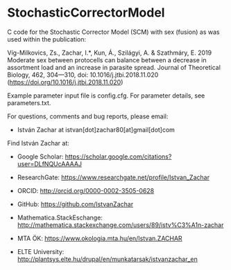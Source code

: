 # StochasticCorrectorModel

C code for the Stochastic Corrector Model (SCM) with sex (fusion)
as was used within the publication:

Víg-Milkovics, Zs., Zachar, I.*, Kun, Á., Szilágyi, A. & Szathmáry, E. 2019 Moderate sex between protocells can balance between a decrease in assortment load and an increase in parasite spread. Journal of Theoretical Biology, 462, 304—310, doi: 10.1016/j.jtbi.2018.11.020 (https://doi.org/10.1016/j.jtbi.2018.11.020)

Example parameter input file is config.cfg. For parameter details, see parameters.txt.

For questions, comments and bug reports, please email:

 - István Zachar at istvan[dot]zachar80[at]gmail[dot]com
 

Find István Zachar at:

 - Google Scholar: https://scholar.google.com/citations?user=DLfNQUcAAAAJ

 - ResearchGate: https://www.researchgate.net/profile/Istvan_Zachar

 - ORCID: http://orcid.org/0000-0002-3505-0628

 - GitHub: https://github.com/IstvanZachar

 - Mathematica.StackEschange: http://mathematica.stackexchange.com/users/89/istv%C3%A1n-zachar

 - MTA ÖK: https://www.okologia.mta.hu/en/Istvan.ZACHAR

 - ELTE University: http://plantsys.elte.hu/drupal/en/munkatarsak/istvanzachar_en

